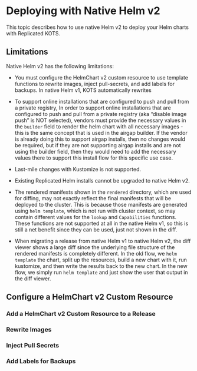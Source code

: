 # Deploying with Native Helm v2

This topic describes how to use native Helm v2 to deploy your Helm charts with Replicated KOTS.

## Limitations

Native Helm v2 has the following limitations:

* You must configure the HelmChart v2 custom resource to use template functions to rewrite images, inject pull-secrets, and add labels for backups. In native Helm v1, KOTS automatically rewrites 

* To support online installations that are configured to push and pull from a private registry, In order to support online installations that are configured to push and pull from a private registry (aka “disable image push” is NOT selected), vendors must provide the necessary values in the `builder` field to render the helm chart with all necessary images - this is the same concept that is used in the airgap builder. If the vendor is already doing this to support airgap installs, then no changes would be required, but if they are not supporting airgap installs and are not using the builder field, then they would need to add the necessary values there to support this install flow for this specific use case.

* Last-mile changes with Kustomize is not supported.

* Existing Replicated Helm installs cannot be upgraded to native Helm v2.

* The rendered manifests shown in the `rendered` directory, which are used for diffing, may not exactly reflect the final manifests that will be deployed to the cluster. This is because those manifests are generated using `helm template`, which is not run with cluster context, so may contain different values for the `lookup` and `Capabilities` functions.  These functions are not supported at all in the native Helm v1, so this is still a net benefit since they can be used, just not shown in the diff.

* When migrating a release from native Helm v1 to native Helm v2, the diff viewer shows a large diff since the underlying file structure of the rendered manifests is completely different.  In the old flow, we `helm template` the chart, split up the resources, build a new chart with it, run kustomize, and then write the results back to the new chart.  In the new flow, we simply run `helm template` and just show the user that output in the diff viewer.

## Configure a HelmChart v2 Custom Resource

### Add a HelmChart v2 Custom Resource to a Release

### Rewrite Images

### Inject Pull Secrets

### Add Labels for Backups